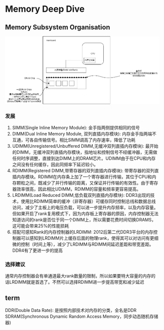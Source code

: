 # Memory Deep Dive
## Memory Subsystem Organisation
![Memory Subsystem](pics/memSubsys.png)
### 发展
1. SIMM(Single Inline Memory Module): 金手指两侧提供相同的信号
2. DIMM(Dual Inline Memory Module, 双列直插内存模块): 内存金手指两端不互通，可各自传输信号。相比SIMM调高了内存速率，降低了功耗
3. UDIMM(Unregistered/Unbuffered DIMM,无缓冲双列直插内存模块): 最开始的DIMM，无缓冲双列直插内存模块，指地址和控制信号不经缓冲器，无需做任何时序调整，直接到达DIMM上的DRAM芯片。UDIMM由于在CPU和内存之间没有任何缓存，因此同频率下延迟较小。
4. RDIMM(Registered DIMM,带寄存器的双列直插内存模块): 带寄存器的双列直插内存模块。RDIMM在内存条上加了一个寄存器进行传输，其位于CPU和内存颗粒之间，既减少了并行传输的距离，又保证并行传输的有效性。由于寄存器效率很高，因此相比UDIMM，RDIMM的容量和频率更容易提高。
5. LRDIMM(Load Reduced DIMM,低负载双列直插内存模块): DDR3出现的技术，使用比RDIMM简单的缓冲（非寄存器）可缓存同时控制总线和数据总线访问，减少了主板上的电压负载，可以进一步提升内存频率，以及内存容量。但如果开启了rank复用模式下，因为内存板上寄存器的原因，内存控制器无法知道访问的rank是否位于同一个DIMM上，所以需要花费时间切换DRAMS，这可能会带来25%的性能损耗
6. 搭配可感知Rank的内存控制器的LRDIMM: 2012后第二代DDR3平台的内存控制器可以感知到LRDIMM片上缓存后面的物理rank，使得其可以对访问有更细微的控制（时间上等），减少了LRDIMM与RDIMM间延迟差距和带宽差距。DDR4有了更进一步的提高
### 选择建议
通常内存控制器会有单通道最大rank数量的限制，所以如果要特大容量的内存的话LRDIMM就是首选了。不然可以选择RDIMM进一步提高带宽和减少延迟
## term
DDR(Double Data Rate): 是按照内部技术对内存的分类，全名是DDR SDRAM(Synchronous Dynamic Random Access Memory，同步动态随机存储器)


